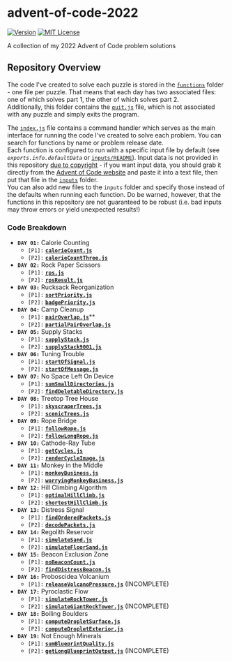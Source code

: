 # advent-of-code-2022

[![Version][version]](package.json)
[![MIT License][license]](LICENSE)

A collection of my 2022 Advent of Code problem solutions

## Repository Overview

The code I've created to solve each puzzle is stored in the [`functions`](/functions) folder - one file per puzzle. That means that each day has two associated files: one of which solves part 1, the other of which solves part 2.  
Additionally, this folder contains the [`quit.js`](/functions/quit.js) file, which is not associated with any puzzle and simply exits the program.

The [`index.js`](index.js) file contains a command handler which serves as the main interface for running the code I've created to solve each problem. You can search for functions by name or problem release date.  
Each function is configured to run with a specific input file by default (see *`exports.info.defaultData`* or [`inputs/README`](inputs/README.md)). Input data is not provided in this repository [due to copyright](https://www.reddit.com/r/adventofcode/wiki/faqs/copyright/inputs/) - if you want input data, you should grab it directly from the [Advent of Code website](https://adventofcode.com/) and paste it into a text file, then put that file in the [`inputs`](/inputs) folder.  
You can also add new files to the `inputs` folder and specify those instead of the defaults when running each function. Do be warned, however, that the functions in this repository are not guaranteed to be robust (i.e. bad inputs may throw errors or yield unexpected results!)

### Code Breakdown

- **`DAY 01:`** Calorie Counting
  - `[P1]:` [**`calorieCount.js`**](/functions/calorieCount.js)
  - `[P2]:` [**`calorieCountThree.js`**](/functions/calorieCountThree.js)
- **`DAY 02:`** Rock Paper Scissors
  - `[P1]:` [**`rps.js`**](/functions/rps.js)
  - `[P2]:` [**`rpsResult.js`**](/functions/rpsResult.js)
- **`DAY 03:`** Rucksack Reorganization
  - `[P1]:` [**`sortPriority.js`**](/functions/sortPriority.js)
  - `[P2]:` [**`badgePriority.js`**](/functions/badgePriority.js)
- **`DAY 04:`** Camp Cleanup
  - `[P1]:` [**`pairOverlap.js`**](/functions/pairOverlap.js)**
  - `[P2]:` [**`partialPairOverlap.js`**](/functions/partialPairOverlap.js)
- **`DAY 05:`** Supply Stacks
  - `[P1]:` [**`supplyStack.js`**](/functions/supplyStack.js)
  - `[P2]:` [**`supplyStack9001.js`**](/functions/supplyStack9001.js)
- **`DAY 06:`** Tuning Trouble
  - `[P1]:` [**`startOfSignal.js`**](/functions/startOfSignal.js)
  - `[P2]:` [**`startOfMessage.js`**](/functions/startOfMessage.js)
- **`DAY 07:`** No Space Left On Device
  - `[P1]:` [**`sumSmallDirectories.js`**](/functions/sumSmallDirectories.js)
  - `[P2]:` [**`findDeletableDirectory.js`**](/functions/findDeletableDirectory.js)
- **`DAY 08:`** Treetop Tree House
  - `[P1]:` [**`skyscraperTrees.js`**](/functions/skyscraperTrees.js)
  - `[P2]:` [**`scenicTrees.js`**](/functions/scenicTrees.js)
- **`DAY 09:`** Rope Bridge
  - `[P1]:` [**`followRope.js`**](/functions/followRope.js)
  - `[P2]:` [**`followLongRope.js`**](/functions/followLongRope.js)
- **`DAY 10:`** Cathode-Ray Tube
  - `[P1]:` [**`getCycles.js`**](/functions/getCycles.js)
  - `[P2]:` [**`renderCycleImage.js`**](/functions/renderCycleImage.js)
- **`DAY 11:`** Monkey in the Middle
  - `[P1]:` [**`monkeyBusiness.js`**](/functions/monkeyBusiness.js)
  - `[P2]:` [**`worryingMonkeyBusiness.js`**](/functions/worryingMonkeyBusiness.js)
- **`DAY 12:`** Hill Climbing Algorithm
  - `[P1]:` [**`optimalHillClimb.js`**](/functions/optimalHillClimb.js)
  - `[P2]:` [**`shortestHillClimb.js`**](/functions/shortestHillClimb.js)
- **`DAY 13:`** Distress Signal
  - `[P1]:` [**`findOrderedPackets.js`**](/functions/findOrderedPackets.js)
  - `[P2]:` [**`decodePackets.js`**](/functions/decodePackets.js)
- **`DAY 14:`** Regolith Reservoir
  - `[P1]:` [**`simulateSand.js`**](/functions/simulateSand.js)
  - `[P2]:` [**`simulateFloorSand.js`**](/functions/simulateFloorSand.js)
- **`DAY 15:`** Beacon Exclusion Zone
  - `[P1]:` [**`noBeaconCount.js`**](/functions/noBeaconCount.js)
  - `[P2]:` [**`findDistressBeacon.js`**](/functions/findDistressBeacon.js)
- **`DAY 16:`** Proboscidea Volcanium
  - `[P1]:` [**`releaseVolcanoPressure.js`**](/functions/releaseVolcanoPressure.js) (INCOMPLETE)
- **`DAY 17:`** Pyroclastic Flow
  - `[P1]:` [**`simulateRockTower.js`**](/functions/simulateRockTower.js)
  - `[P2]:` [**`simulateGiantRockTower.js`**](/functions/simulateGiantRockTower.js) (INCOMPLETE)
- **`DAY 18:`** Boiling Boulders
  - `[P1]:` [**`computeDropletSurface.js`**](/functions/computeDropletSurface.js)
  - `[P2]:` [**`computeDropletExterior.js`**](/functions/computeDropletExterior.js)
- **`DAY 19:`** Not Enough Minerals
  - `[P1]:` [**`sumBlueprintQuality.js`**](/functions/sumBlueprintQuality.js)
  - `[P2]:` [**`getLongBlueprintOutput.js`**](/functions/getLongBlueprintOutput.js) (INCOMPLETE)

<!-- TEMPLATE
- **`DAY XX:`** jiji
  - `[P1]:` [**`baba.js`**](/functions/baba.js)
  - `[P2]:` [**`keke.js`**](/functions/keke.js)
-->

<!-- Badges -->
[version]: https://img.shields.io/github/package-json/v/Lowie375/advent-of-code-2022
[license]: https://img.shields.io/github/license/Lowie375/advent-of-code-2022
